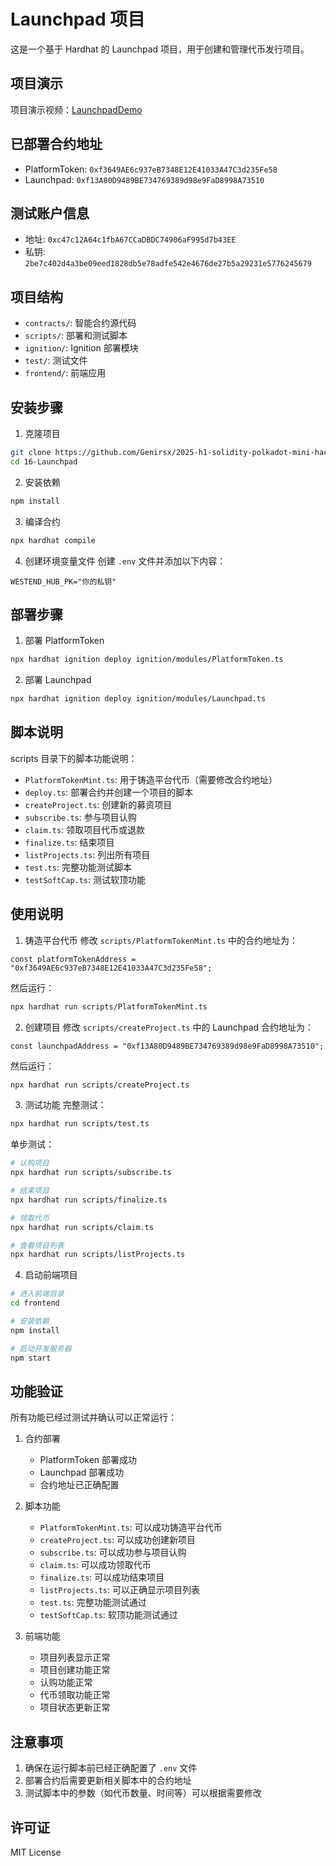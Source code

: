 # Launchpad 项目

这是一个基于 Hardhat 的 Launchpad 项目，用于创建和管理代币发行项目。

## 项目演示

项目演示视频：[LaunchpadDemo](https://www.bilibili.com/video/BV1bcJrzaE4B?vd_source=64cfd56c7b3c7cbf9a047c4aabad3dba)

## 已部署合约地址

- PlatformToken: `0xf3649AE6c937eB7348E12E41033A47C3d235Fe58`
- Launchpad: `0xf13A80D9489BE734769389d98e9FaD8998A73510`

## 测试账户信息

- 地址: `0xc47c12A64c1fbA67CCaDBDC74906aF995d7b43EE`
- 私钥: `2be7c402d4a3be09eed1828db5e78adfe542e4676de27b5a29231e5776245679`

## 项目结构

- `contracts/`: 智能合约源代码
- `scripts/`: 部署和测试脚本
- `ignition/`: Ignition 部署模块
- `test/`: 测试文件
- `frontend/`: 前端应用

## 安装步骤

1. 克隆项目
```bash
git clone https://github.com/Genirsx/2025-h1-solidity-polkadot-mini-hackathon.git
cd 16-Launchpad
```

2. 安装依赖
```bash
npm install
```

3. 编译合约
```bash
npx hardhat compile
```

4. 创建环境变量文件
创建 `.env` 文件并添加以下内容：
```
WESTEND_HUB_PK="你的私钥"
```

## 部署步骤

1. 部署 PlatformToken
```bash
npx hardhat ignition deploy ignition/modules/PlatformToken.ts
```

2. 部署 Launchpad
```bash
npx hardhat ignition deploy ignition/modules/Launchpad.ts
```

## 脚本说明

scripts 目录下的脚本功能说明：

- `PlatformTokenMint.ts`: 用于铸造平台代币（需要修改合约地址）
- `deploy.ts`: 部署合约并创建一个项目的脚本
- `createProject.ts`: 创建新的募资项目
- `subscribe.ts`: 参与项目认购
- `claim.ts`: 领取项目代币或退款
- `finalize.ts`: 结束项目
- `listProjects.ts`: 列出所有项目
- `test.ts`: 完整功能测试脚本
- `testSoftCap.ts`: 测试软顶功能

## 使用说明

1. 铸造平台代币
修改 `scripts/PlatformTokenMint.ts` 中的合约地址为：
```
const platformTokenAddress = "0xf3649AE6c937eB7348E12E41033A47C3d235Fe58";
```
然后运行：
```bash
npx hardhat run scripts/PlatformTokenMint.ts
```

2. 创建项目
修改 `scripts/createProject.ts` 中的 Launchpad 合约地址为：
```
const launchpadAddress = "0xf13A80D9489BE734769389d98e9FaD8998A73510";
```
然后运行：
```bash
npx hardhat run scripts/createProject.ts
```

3. 测试功能
完整测试：
```bash
npx hardhat run scripts/test.ts
```

单步测试：
```bash
# 认购项目
npx hardhat run scripts/subscribe.ts

# 结束项目
npx hardhat run scripts/finalize.ts

# 领取代币
npx hardhat run scripts/claim.ts

# 查看项目列表
npx hardhat run scripts/listProjects.ts
```

4. 启动前端项目
```bash
# 进入前端目录
cd frontend

# 安装依赖
npm install

# 启动开发服务器
npm start
```

## 功能验证

所有功能已经过测试并确认可以正常运行：

1. 合约部署
   - PlatformToken 部署成功
   - Launchpad 部署成功
   - 合约地址已正确配置

2. 脚本功能
   - `PlatformTokenMint.ts`: 可以成功铸造平台代币
   - `createProject.ts`: 可以成功创建新项目
   - `subscribe.ts`: 可以成功参与项目认购
   - `claim.ts`: 可以成功领取代币
   - `finalize.ts`: 可以成功结束项目
   - `listProjects.ts`: 可以正确显示项目列表
   - `test.ts`: 完整功能测试通过
   - `testSoftCap.ts`: 软顶功能测试通过

3. 前端功能
   - 项目列表显示正常
   - 项目创建功能正常
   - 认购功能正常
   - 代币领取功能正常
   - 项目状态更新正常

## 注意事项

1. 确保在运行脚本前已经正确配置了 `.env` 文件
2. 部署合约后需要更新相关脚本中的合约地址
3. 测试脚本中的参数（如代币数量、时间等）可以根据需要修改

## 许可证

MIT License
